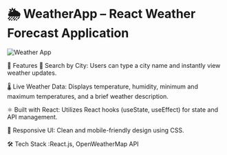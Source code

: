 # 🌦️ WeatherApp – React Weather Forecast Application

![Weather App](https://github.com/user-attachments/assets/d4fc03f6-e300-4a8c-8772-fc0d8d1ac521)

🔑 Features
🔎 Search by City: Users can type a city name and instantly view weather updates.

🌡️ Live Weather Data: Displays temperature, humidity, minimum and maximum temperatures, and a brief weather description.

⚛️ Built with React: Utilizes React hooks (useState, useEffect) for state and API management.

📱 Responsive UI: Clean and mobile-friendly design using CSS.

🛠️ Tech Stack :React.js, OpenWeatherMap API
